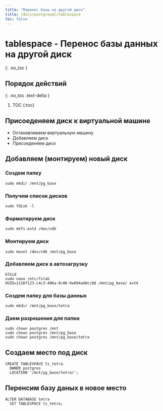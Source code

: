 ```yaml
---
title: "Перенос базы на другой диск"
title: /docs/postgresql/tablespace
toc: false
---
```


# tablespace - Перенос базы данных на другой диск
{: .no_toc }

## Порядок действий
{: .no_toc .text-delta }

1. TOC
{:toc}

## Присоеденяем диск к виртуальной машине

- Останавливаем виртуальную машину
- Добавляем диск
- Присоеденяем диск

## Добавляем (монтируем) новый диск

### Создем папку
```
sudo mkdir /mnt/pg_base
```

### Получем список дисков
```
sudo fdisk -l
```

### Форматируем диск
```
sudo mkfs.ext4 /dev/vdb
```

### Монтируем диск
```
sudo mount /dev/vdb /mnt/pg_base
```

### Добавляем диск в автозагрузку
```
blkid
sudo nano /etc/fstab
UUID=1116f123-c4c3-406a-8c06-9e694ad0cc9d /mnt/pg_base/ ext4
```

### Создем папку для базы данных
```
sudo mkdir /mnt/pg_base/tetra
```

### Даем разрешения для папки
```
sudo chown postgres /mnt
sudo chown postgres /mnt/pg_base
sudo chown postgres /mnt/pg_base/tetra
```

## Создаем место под диск
```
CREATE TABLESPACE ts_tetra
  OWNER postgres
  LOCATION '/mnt/pg_base/tetra/';
```

## Перенсим базу даных в новое место
```
ALTER DATABASE tetra
  SET TABLESPACE ts_tetra;
```

